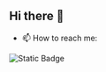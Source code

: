 ## Hi there 👋

- 📫 How to reach me: 

![Static Badge](https://img.shields.io/badge/LinkedIn?logo=linkedin&logoColor=%230A66C2&link=https%3A%2F%2Fwww.linkedin.com%2Fin%2Fclaire-sophie-devignes%2F)

<!--

Here are some ideas to get you started:

- 🔭 I’m currently working on ...
- 🌱 I’m currently learning ...
- 👯 I’m looking to collaborate on ...
- 🤔 I’m looking for help with ...
- 💬 Ask me about ...
- 📫 How to reach me: ...
- 😄 Pronouns: ...
- ⚡ Fun fact: ...
-->
